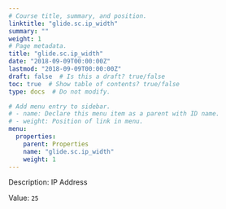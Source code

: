 ```yaml
---
# Course title, summary, and position.
linktitle: "glide.sc.ip_width"
summary: ""
weight: 1
# Page metadata.
title: "glide.sc.ip_width"
date: "2018-09-09T00:00:00Z"
lastmod: "2018-09-09T00:00:00Z"
draft: false  # Is this a draft? true/false
toc: true  # Show table of contents? true/false
type: docs  # Do not modify.

# Add menu entry to sidebar.
# - name: Declare this menu item as a parent with ID name.
# - weight: Position of link in menu.
menu:
  properties:
    parent: Properties
    name: "glide.sc.ip_width"
    weight: 1
---
```


Description: IP Address


Value: `25`